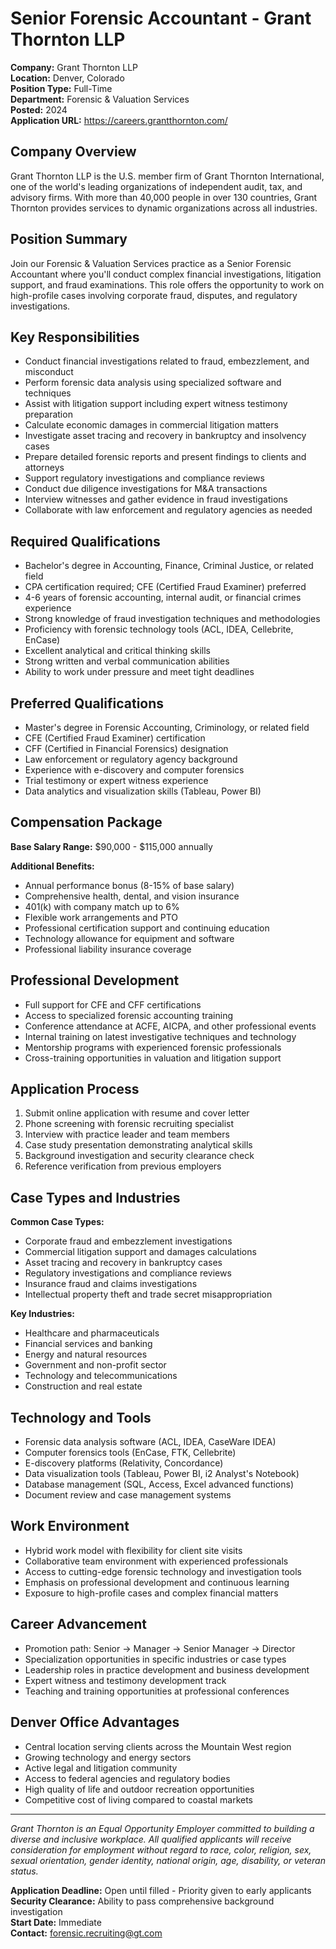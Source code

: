 # Senior Forensic Accountant - Grant Thornton LLP

**Company:** Grant Thornton LLP  
**Location:** Denver, Colorado  
**Position Type:** Full-Time  
**Department:** Forensic & Valuation Services  
**Posted:** 2024  
**Application URL:** https://careers.grantthornton.com/

## Company Overview

Grant Thornton LLP is the U.S. member firm of Grant Thornton International, one of the world's leading organizations of independent audit, tax, and advisory firms. With more than 40,000 people in over 130 countries, Grant Thornton provides services to dynamic organizations across all industries.

## Position Summary

Join our Forensic & Valuation Services practice as a Senior Forensic Accountant where you'll conduct complex financial investigations, litigation support, and fraud examinations. This role offers the opportunity to work on high-profile cases involving corporate fraud, disputes, and regulatory investigations.

## Key Responsibilities

- Conduct financial investigations related to fraud, embezzlement, and misconduct
- Perform forensic data analysis using specialized software and techniques
- Assist with litigation support including expert witness testimony preparation
- Calculate economic damages in commercial litigation matters
- Investigate asset tracing and recovery in bankruptcy and insolvency cases
- Prepare detailed forensic reports and present findings to clients and attorneys
- Support regulatory investigations and compliance reviews
- Conduct due diligence investigations for M&A transactions
- Interview witnesses and gather evidence in fraud investigations
- Collaborate with law enforcement and regulatory agencies as needed

## Required Qualifications

- Bachelor's degree in Accounting, Finance, Criminal Justice, or related field
- CPA certification required; CFE (Certified Fraud Examiner) preferred
- 4-6 years of forensic accounting, internal audit, or financial crimes experience
- Strong knowledge of fraud investigation techniques and methodologies
- Proficiency with forensic technology tools (ACL, IDEA, Cellebrite, EnCase)
- Excellent analytical and critical thinking skills
- Strong written and verbal communication abilities
- Ability to work under pressure and meet tight deadlines

## Preferred Qualifications

- Master's degree in Forensic Accounting, Criminology, or related field
- CFE (Certified Fraud Examiner) certification
- CFF (Certified in Financial Forensics) designation
- Law enforcement or regulatory agency background
- Experience with e-discovery and computer forensics
- Trial testimony or expert witness experience
- Data analytics and visualization skills (Tableau, Power BI)

## Compensation Package

**Base Salary Range:** $90,000 - $115,000 annually

**Additional Benefits:**
- Annual performance bonus (8-15% of base salary)
- Comprehensive health, dental, and vision insurance
- 401(k) with company match up to 6%
- Flexible work arrangements and PTO
- Professional certification support and continuing education
- Technology allowance for equipment and software
- Professional liability insurance coverage

## Professional Development

- Full support for CFE and CFF certifications
- Access to specialized forensic accounting training
- Conference attendance at ACFE, AICPA, and other professional events
- Internal training on latest investigative techniques and technology
- Mentorship programs with experienced forensic professionals
- Cross-training opportunities in valuation and litigation support

## Application Process

1. Submit online application with resume and cover letter
2. Phone screening with forensic recruiting specialist
3. Interview with practice leader and team members
4. Case study presentation demonstrating analytical skills
5. Background investigation and security clearance check
6. Reference verification from previous employers

## Case Types and Industries

**Common Case Types:**
- Corporate fraud and embezzlement investigations
- Commercial litigation support and damages calculations
- Asset tracing and recovery in bankruptcy cases
- Regulatory investigations and compliance reviews
- Insurance fraud and claims investigations
- Intellectual property theft and trade secret misappropriation

**Key Industries:**
- Healthcare and pharmaceuticals
- Financial services and banking
- Energy and natural resources
- Government and non-profit sector
- Technology and telecommunications
- Construction and real estate

## Technology and Tools

- Forensic data analysis software (ACL, IDEA, CaseWare IDEA)
- Computer forensics tools (EnCase, FTK, Cellebrite)
- E-discovery platforms (Relativity, Concordance)
- Data visualization tools (Tableau, Power BI, i2 Analyst's Notebook)
- Database management (SQL, Access, Excel advanced functions)
- Document review and case management systems

## Work Environment

- Hybrid work model with flexibility for client site visits
- Collaborative team environment with experienced professionals
- Access to cutting-edge forensic technology and investigation tools
- Emphasis on professional development and continuous learning
- Exposure to high-profile cases and complex financial matters

## Career Advancement

- Promotion path: Senior → Manager → Senior Manager → Director
- Specialization opportunities in specific industries or case types
- Leadership roles in practice development and business development
- Expert witness and testimony development track
- Teaching and training opportunities at professional conferences

## Denver Office Advantages

- Central location serving clients across the Mountain West region
- Growing technology and energy sectors
- Active legal and litigation community
- Access to federal agencies and regulatory bodies
- High quality of life and outdoor recreation opportunities
- Competitive cost of living compared to coastal markets

---

*Grant Thornton is an Equal Opportunity Employer committed to building a diverse and inclusive workplace. All qualified applicants will receive consideration for employment without regard to race, color, religion, sex, sexual orientation, gender identity, national origin, age, disability, or veteran status.*

**Application Deadline:** Open until filled - Priority given to early applicants  
**Security Clearance:** Ability to pass comprehensive background investigation  
**Start Date:** Immediate  
**Contact:** forensic.recruiting@gt.com